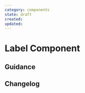 ```yaml
---
category: components
state: draft
created: 
updated: 
---
```


# Label Component

## Guidance

## Changelog
